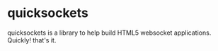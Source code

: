 quicksockets
============

quicksockets is a library to help build HTML5 websocket applications. Quickly! that's it.
